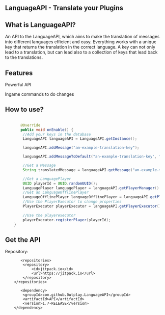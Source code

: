 LanguageAPI - Translate your Plugins
-
What is LanguageAPI?
- 
An API to the LanguageAPI, which aims to make the translation of messages into different languages efficient and easy.
Everything works with a unique key that returns the translation in the correct language. A key can not only lead to a translation,
but can lead also to a collection of keys that lead back to the translations.

Features
-
Powerful API

Ingame commands to do changes

How to use?
-
```java

       @Override
       public void onEnable() {
        //Add your keys in the database
        LanguageAPI languageAPI = LanguageAPI.getInstance();

        languageAPI.addMessage("an-example-translation-key");

        languageAPI.addMessageToDefault("an-example-translation-key", "This is an example translation in the default language");

        //Get a Message
        String translatedMessage = languageAPI.getMessage("an-example-translation-key", "examplelanguage");

        //Get a LanguagePlayer
        UUID playerId = UUID.randomUUID();
        LanguagePlayer languagePlayer = languageAPI.getPlayerManager().getLanguagePlayer(playerId);
        //Get an LanguageOfflinePlayer
        LanguageOfflinePlayer languageOfflinePlayer = languageAPI.getPlayerManager().getLanguageOfflinePlayer(playerId);
        //Use the PlayerExecutor to change properties
        PlayerExecutor playerExecutor = languageAPI.getPlayerExecutor();
        
        //Use the playerexecutor
        playerExecutor.registerPlayer(playerId);
    }
```

Get the API
-

Repository:
```
       <repositories>
		<repository>
		    <id>jitpack.io</id>
		    <url>https://jitpack.io</url>
		</repository>
	</repositories>
```

```
       <dependency>
	    <groupId>com.github.0utplay.LanguageAPI</groupId>
	    <artifactId>API</artifactId>
	    <version>1.7-RELEASE</version>
	</dependency>
```

